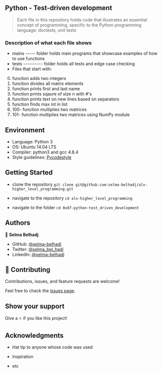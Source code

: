 
## Python - Test-driven development

> Each file in this repository holds code that illustrates an essential concept of programming,
> specific to the Python programming language:
> doctests, unit tests

### Description of what each file shows

* mains ----- folder holds main programs that showcase examples of how to use functions
* tests ---------- folder holds all tests and edge case checking
* Files that start with:

0. function adds two integers
2. function divides all matrix elements
3. function prints first and last name
4. function prints sqaure of size n with #'s
5. function prints text on new lines based on separators
6. function finds max int in list
100. 100- function multiplies two matrices
101. 101- function multiplies two matrices using NumPy module

## Environment

* Language: Python 3
* OS: Ubuntu 14.04 LTS
* Compiler: python3 and gcc 4.8.4
* Style guidelines: [Pycodestyle](https://pypi.org/project/pycodestyle/)

## Getting Started

* clone the repository
`git clone git@github.com:selma-belhadj/alx-higher_level_programming.git`

* navigate to the repository
`cd alx-higher_level_programming`
* navigate to the folder
`cd 0x07-python-test_driven_development`

## Authors

👤 **Selma Belhadj**

* GitHub: [@selma-belhadj](https://github.com/selma-belhadj)
* Twitter: [@selma_bel_hadj](https://twitter.com/selma_bel_hadj)
* LinkedIn: [@selma-belhadj](https://www.linkedin.com/in/selma-belhadj/)

## 🤝 Contributing

Contributions, issues, and feature requests are welcome!

Feel free to check the [issues page](https://github.com/selma-belhadj/alx-higher_level_programming/issues).

## Show your support

Give a ⭐️ if you like this project!

## Acknowledgments

* Hat tip to anyone whose code was used

* Inspiration
* etc
